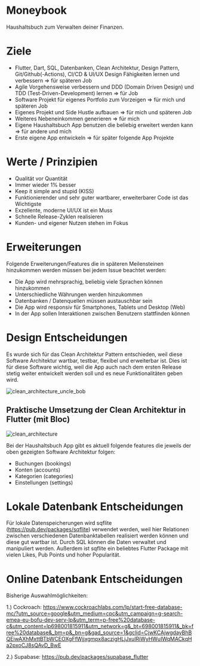 # Moneybook
Haushaltsbuch zum Verwalten deiner Finanzen.

# Ziele

- Flutter, Dart, SQL, Datenbanken, Clean Architektur, Design Pattern, Git/Github(-Actions), CI/CD & UI/UX Design Fähigkeiten lernen und verbessern => für späteren Job
- Agile Vorgehensweise verbessern und DDD (Domain Driven Design) und TDD (Test-Driven-Development) lernen => für Job
- Software Projekt für eigenes Portfolio zum Vorzeigen => für mich und späteren Job
- Eigenes Projekt und Side Hustle aufbauen => für mich und späteren Job
- Weiteres Nebeneinkommen generieren => für mich
- Eigene Haushaltsbuch App benutzen die beliebig erweitert werden kann => für andere und mich
- Erste eigene App entwickeln => für später folgende App Projekte

# Werte / Prinzipien

- Qualität vor Quantität
- Immer wieder 1% besser
- Keep it simple and stupid (KISS)
- Funktionierender und sehr guter wartbarer, erweiterbarer Code ist das Wichtigste
- Exzellente, moderne UI/UX ist ein Muss
- Schnelle Release-Zyklen realisieren
- Kunden- und eigener Nutzen stehen im Fokus

# Erweiterungen

Folgende Erweiterungen/Features die in späteren Meilensteinen hinzukommen werden müssen bei jedem Issue beachtet werden:

- Die App wird mehrsprachig, beliebig viele Sprachen können hinzukommen
- Unterschiedliche Währungen werden hinzukommen
- Datenbanken / Datenquellen müssen austauschbar sein
- Die App wird responsiv für Smartphones, Tablets und Desktop (Web)
- In der App sollen Interaktionen zwischen Benutzern stattfinden können

# Design Entscheidungen

Es wurde sich für das Clean Architektur Pattern entschieden, weil diese Software Architektur wartbar, testbar, flexibel und erweiterbar ist.
Dies ist für diese Software wichtig, weil die App auch nach dem ersten Release stetig weiter entwickelt werden soll und es neue Funktionalitäten geben wird.

![clean_architecture_uncle_bob](https://github.com/Marcel9494/Moneybook/assets/93829086/dd384c3b-dea6-4c58-9546-b8ecf9c1b728)

## Praktische Umsetzung der Clean Architektur in Flutter (mit Bloc)

![clean_architecture](https://github.com/Marcel9494/Moneybook/assets/93829086/06136010-4228-4092-b341-37451b5d76a2)

Bei der Haushaltsbuch App gibt es aktuell folgende features die jeweils der oben gezeigten Software Architektur folgen:
- Buchungen (bookings)
- Konten (accounts)
- Kategorien (categories)
- Einstellungen (settings)

# Lokale Datenbank Entscheidungen

Für lokale Datenspeicherungen wird sqflite (https://pub.dev/packages/sqflite) verwendet werden, weil hier Relationen zwischen verschiedenen Datenbanktabellen realisiert werden können
und diese gut wartbar ist. Durch SQL können die Daten verwaltet und manipuliert werden. Außerdem ist sqflite ein beliebtes Flutter Package mit vielen Likes, Pub Points und hoher Popularität.

# Online Datenbank Entscheidungen

Bisherige Auswahlmöglichkeiten:

1.) Cockroach: https://www.cockroachlabs.com/lp/start-free-database-mc/?utm_source=google&utm_medium=cpc&utm_campaign=g-search-emea-eu-bofu-dev-serv-lp&utm_term=p-free%20database-c&utm_content=lp698001815911&utm_network=g&_bt=698001815911&_bk=free%20database&_bm=p&_bn=g&gad_source=1&gclid=CjwKCAjwgdayBhBQEiwAXhMxttBTbWCEOXgFfWjjxgmpx8aczigHLjJxulRiWyHWuIWqMACkqHa2pxoCJ8sQAvD_BwE

2.) Supabase: https://pub.dev/packages/supabase_flutter
